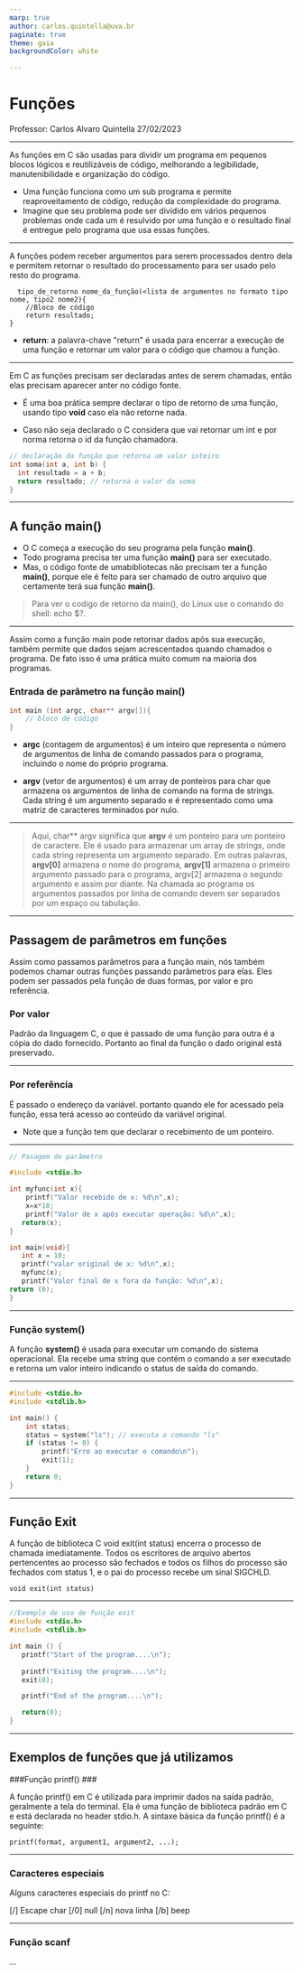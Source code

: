 ```yaml
---
marp: true
author: carlos.quintella@uva.br
paginate: true
theme: gaia
backgroundColor: white

---
```


# Funções #

Professor: Carlos Alvaro Quintella
27/02/2023

---

As funções em C são usadas para dividir um programa em pequenos blocos lógicos e reutilizáveis de código, melhorando a legibilidade, manutenibilidade e organização do código.

* Uma função funciona como um sub programa e permite reaproveitamento de código, redução da complexidade do programa.
* Imagine que seu problema pode ser dividido em vários pequenos problemas onde cada um é resulvido por uma função e o resultado final é entregue pelo programa que usa essas funções.

---

A funções podem receber  argumentos para serem processados dentro dela e permitem retornar o resultado do processamento para ser usado pelo resto do programa.

````text
  tipo_de_retorno nome_da_função(<lista de argumentos no formato tipo nome, tipo2 nome2){
    //Bloco de código
    return resultado;
}
````

* **return**: a palavra-chave "return" é usada para encerrar a execução de uma função e retornar um valor para o código que chamou a função.

---

Em C as funções precisam ser declaradas antes de serem chamadas, então elas precisam aparecer anter no código fonte.

* É uma boa prática sempre declarar o tipo de retorno de uma função, usando tipo **void** caso ela não retorne nada.

* Caso não seja declarado o C considera que vai retornar um int e por norma retorna o id da função chamadora.

````c
// declaração da função que retorna um valor inteiro
int soma(int a, int b) {
  int resultado = a + b;
  return resultado; // retorna o valor da soma
}
````

---

## A função main() ##

* O C começa a execução do seu programa pela função **main()**. 
* Todo programa precisa ter uma função **main()** para ser executado.
* Mas, o código fonte de umabibliotecas não precisam ter a função **main()**, porque ele é feito para ser chamado de outro arquivo que certamente terá sua função **main()**.

> Para ver o codigo de retorno da main(), do Linux use o comando do shell: echo $?.

---

Assim como a função main pode retornar dados após sua execução, também permite que dados sejam acrescentados quando chamados o programa. De fato isso é uma prática muito comum na maioria dos programas.

### Entrada de parâmetro na função main() ###

````c
int main (int argc, char** argv[]){
    // bloco de código
}
````

* **argc** (contagem de argumentos) é um inteiro que representa o número de argumentos de linha de comando passados para o programa, incluindo o nome do próprio programa.

* **argv** (vetor de argumentos) é um array de ponteiros para char que armazena os argumentos de linha de comando na forma de strings. Cada string é um argumento separado e é representado como uma matriz de caracteres terminados por nulo.

---

> Aqui, char\** argv significa que **argv** é um ponteiro para um ponteiro de caractere. Ele é usado para armazenar um array de strings, onde cada string representa um argumento separado.
>Em outras palavras, **argv[0]** armazena o nome do programa, **argv[1]** armazena o primeiro argumento passado para o programa, argv[2] armazena o segundo argumento e assim por diante.
> Na chamada ao programa os argumentos passados por linha de comando devem ser separados por um espaço ou tabulação.

---

## Passagem de parâmetros em funções ##

Assim como passamos parâmetros para a função main, nós também podemos chamar outras funções passando parâmetros para elas. Eles podem ser passados pela função de duas formas, por valor e pro referência.

### Por valor ###

Padrão da linguagem C, o que é passado de uma função para outra é a cópia do dado fornecido. Portanto ao final da função o dado original está preservado.

---

### Por referência ###

É passado o endereço da variável. portanto quando ele for acessado pela função, essa terá acesso ao conteúdo da variável original.

* Note que a função tem que declarar o recebimento de um ponteiro.

---

````c
// Pasagem de parâmetro

#include <stdio.h>

int myfunc(int x){
    printf("Valor recebido de x: %d\n",x);
    x=x*10;
    printf("Valor de x após executar operação: %d\n",x);
   return(x);
}

int main(void){
   int x = 10;
   printf("valor original de x: %d\n",x);
   myfunc(x);
   printf("Valor final de x fora da função: %d\n",x);
return (0);
}
````

---

### Função system() ###

A função **system()** é usada para executar um comando do sistema operacional. Ela recebe uma string que contém o comando a ser executado e retorna um valor inteiro indicando o status de saída do comando.

---

````c
#include <stdio.h>
#include <stdlib.h>

int main() {
    int status;
    status = system("ls"); // executa o comando "ls"
    if (status != 0) {
        printf("Erro ao executar o comando\n");
        exit(1);
    }
    return 0;
}

````

---

## Função Exit ##

A função de biblioteca C void exit(int status) encerra o processo de chamada imediatamente. Todos os escritores de arquivo abertos pertencentes ao processo são fechados e todos os filhos do processo são fechados com status 1, e o pai do processo recebe um sinal SIGCHLD.

````text
void exit(int status)
````

---

````c
//Exemplo de uso de função exit
#include <stdio.h>
#include <stdlib.h>

int main () {
   printf("Start of the program....\n");
   
   printf("Exiting the program....\n");
   exit(0);

   printf("End of the program....\n");

   return(0);
}
````

---


## Exemplos de funções que já utilizamos ##

###Função printf() ###

A função printf() em C é utilizada para imprimir dados na saída padrão, geralmente a tela do terminal. Ela é uma função de biblioteca padrão em C e está declarada no header stdio.h. A sintaxe básica da função printf() é a seguinte:

````text
printf(format, argument1, argument2, ...);
````

---

### Caracteres especiais ###

Alguns caracteres especiais do printf no C:

 [/] Escape char
 [/0] null
 [/n] nova linha
 [/b] beep
 
 ---
 
 ### Função scanf ###
 
 ...
